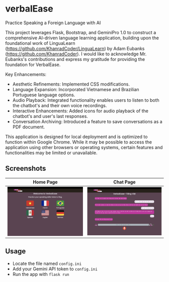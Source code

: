 # verbalEase
Practice Speaking a Foreign Language with AI

This project leverages Flask, Bootstrap, and GeminiPro 1.0 to construct a comprehensive AI-driven language learning application, building upon the foundational work of LinguaLearn (https://github.com/KhanradCoder/LinguaLearn) by Adam Eubanks (https://github.com/KhanradCoder). I would like to acknowledge Mr. Eubanks's contributions and express my gratitude for providing the foundation for VerbalEase.

Key Enhancements:

* Aesthetic Refinements: Implemented CSS modifications.
* Language Expansion: Incorporated Vietnamese and Brazilian Portuguese language options.
* Audio Playback: Integrated functionality enables users to listen to both the chatbot's and their own voice recordings.
* Interactive Enhancements: Added icons for audio playback of the chatbot's and user's last responses.
* Conversation Archiving: Introduced a feature to save conversations as a PDF document.

This application is designed for local deployment and is optimized to function within Google Chrome. While it may be possible to access the application using other browsers or operating systems, certain features and functionalities may be limited or unavailable.

## Screenshots

| Home Page | Chat Page |
| :---: | :---: |
| ![VerbalEase Home Page](verbalEase_home.png) | ![VerbalEase Chat Page](verbalEase_chat.png) |

## Usage 
* Locate the file named ```config.ini```
* Add your Gemini API token to ```config.ini```
* Run the app with ```flask run```
